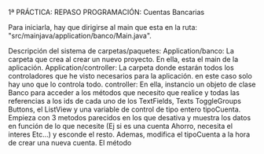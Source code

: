 1ª PRÁCTICA: REPASO PROGRAMACIÓN: Cuentas Bancarias

Para iniciarla, hay que dirigirse al main que esta en la ruta: "src/mainjava/application/banco/Main.java".

Descripción del sistema de carpetas/paquetes:
  Application/banco:
    La carpeta que crea al crear un nuevo proyecto. En ella, esta el main de la aplicación.
  Application/controller:
    La carpeta donde estarán todos los controladores que he visto necesarios para la aplicación. en este caso solo hay uno que lo controla todo.
      controller: En ella, instancio un objeto de clase Banco para acceder a los métodos que necesito que realice y todas las referencias a los ids de cada uno de los TextFields, Texts ToggleGroups Buttons, el ListView y una variable de control de tipo entero tipoCuenta.
      Empieza con 3 metodos parecidos en los que desativa y muestra los datos en función de lo que necesite (Ej si es una cuenta Ahorro, necesita el interes Etc...) y esconde el resto. Ademas, modifica el tipoCuenta a la hora de crear una nueva cuenta.
      El método
